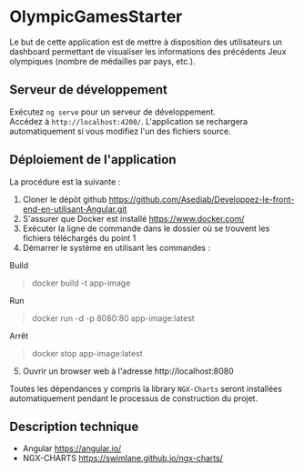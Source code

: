 # OlympicGamesStarter

Le but de cette application est de mettre à disposition des utilisateurs un dashboard permettant de visualiser les
informations des précédents Jeux olympiques (nombre de médailles par pays, etc.).

## Serveur de développement

Exécutez `ng serve` pour un serveur de développement.  
Accédez à `http://localhost:4200/`. L'application se rechargera automatiquement si vous modifiez l'un des fichiers
source.

## Déploiement de l'application

La procédure est la suivante :

1) Cloner le dépôt github https://github.com/Asediab/Developpez-le-front-end-en-utilisant-Angular.git
2) S'assurer que Docker est installé https://www.docker.com/
3) Exécuter la ligne de commande dans le dossier où se trouvent les fichiers téléchargés du point 1
4) Démarrer le système en utilisant les commandes :

Build
> docker build -t app-image

Run

> docker run -d -p 8080:80 app-image:latest

Arrêt

> docker stop app-image:latest

5) Ouvrir un browser web à l'adresse http://localhost:8080

Toutes les dépendances y compris la library `NGX-Charts` seront installées automatiquement pendant le processus de
construction du projet.

## Description technique

- Angular https://angular.io/
- NGX-CHARTS https://swimlane.github.io/ngx-charts/
